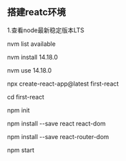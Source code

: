 ##                   搭建reatc环境

1.查看node最新稳定版本LTS

nvm list available

nvm install 14.18.0

nvm use 14.18.0

npx create-react-app@latest first-react

cd first-react

npm init

npm install --save react react-dom

npm install --save  react-router-dom

npm start

